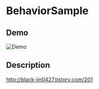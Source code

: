 # BehaviorSample

## Demo

![Demo](https://t1.daumcdn.net/cfile/tistory/9927BB395CD8F0C311)

## Description

http://black-jin0427.tistory.com/201